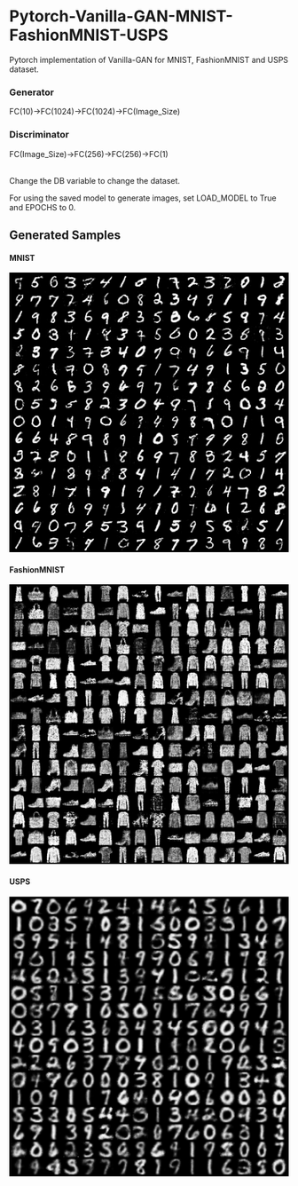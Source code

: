# Pytorch-Vanilla-GAN-MNIST-FashionMNIST-USPS
Pytorch implementation of Vanilla-GAN for MNIST, FashionMNIST and USPS dataset.

### Generator
FC(10)&#x2192;FC(1024)&#x2192;FC(1024)&#x2192;FC(Image_Size)
### Discriminator
FC(Image_Size)&#x2192;FC(256)&#x2192;FC(256)&#x2192;FC(1)

<br>
Change the DB variable to change the dataset.

For using the saved model to generate images, set LOAD_MODEL to True and EPOCHS to 0.


## Generated Samples
#### MNIST
<img src="/results/MNIST.png" width="900"></img>
#### FashionMNIST
<img src="/results/FashionMNIST.png" width="900"></img>
#### USPS
<img src="/results/USPS.png" width="900"></img>
